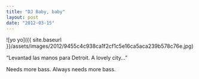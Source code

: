 ```yaml
---
title: "DJ Baby, baby"
layout: post
date: "2012-03-15"
---
```


![yo yo]({{ site.baseurl }}/assets/images/2012/9455c4c938ca1f2cf1c5e16ca5aca239b578c76e.jpg)

“Levantad las manos para Detroit. A lovely city…”

Needs more bass. Always needs more bass.
